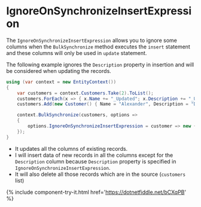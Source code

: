 # IgnoreOnSynchronizeInsertExpression

The `IgnoreOnSynchronizeInsertExpression` allows you to ignore some columns when the `BulkSynchronize` method executes the `insert` statement and these columns will only be used in `update` statement.

The following example ignores the `Description` property in insertion and will be considered when updating the records.

```csharp
using (var context = new EntityContext())
{
    var customers = context.Customers.Take(2).ToList();
    customers.ForEach(x => { x.Name += "_Updated"; x.Description += "_Updated"; x.IsActive = false; });
    customers.Add(new Customer() { Name = "Alexander", Description = "Description of Alexander", IsActive = true });

    context.BulkSynchronize(customers, options => 
    {
        options.IgnoreOnSynchronizeInsertExpression = customer => new {customer.CustomerID,  customer.Description};
    });
}
```

 - It updates all the columns of existing records.
 - I will insert data of new records in all the columns except for the `Description` column because `Description` property is specified in `IgnoreOnSynchronizeInsertExpression`. 
 - It will also delete all those records which are in the source (`customers` list)

{% include component-try-it.html href='https://dotnetfiddle.net/bCXqPB' %}

